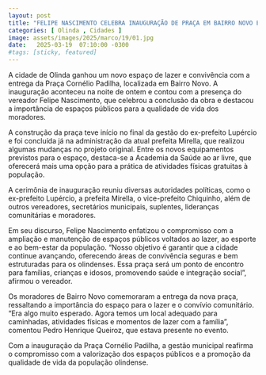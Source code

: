 ```yaml
---
layout: post
title: "FELIPE NASCIMENTO CELEBRA INAUGURAÇÃO DE PRAÇA EM BAIRRO NOVO E REAFIRMA COMPROMISSO COM O LAZER E BEM-ESTAR DA POPULAÇÃO"
categories: [ Olinda , Cidades ]
image: assets/images/2025/marco/19/01.jpg
date:   2025-03-19  07:10:00 -0300
#tags: [sticky, featured]
---
```

A cidade de Olinda ganhou um novo espaço de lazer e convivência com a entrega da Praça Cornélio Padilha, localizada em Bairro Novo. A inauguração aconteceu na noite de ontem e contou com a presença do vereador Felipe Nascimento, que celebrou a conclusão da obra e destacou a importância de espaços públicos para a qualidade de vida dos moradores.

A construção da praça teve início no final da gestão do ex-prefeito Lupércio e foi concluída já na administração da atual prefeita Mirella, que realizou algumas mudanças no projeto original. Entre os novos equipamentos previstos para o espaço, destaca-se a Academia da Saúde ao ar livre, que oferecerá mais uma opção para a prática de atividades físicas gratuitas à população.

A cerimônia de inauguração reuniu diversas autoridades políticas, como o ex-prefeito Lupércio, a prefeita Mirella, o vice-prefeito Chiquinho, além de outros vereadores, secretários municipais, suplentes, lideranças comunitárias e moradores.

Em seu discurso, Felipe Nascimento enfatizou o compromisso com a ampliação e manutenção de espaços públicos voltados ao lazer, ao esporte e ao bem-estar da população. “Nosso objetivo é garantir que a cidade continue avançando, oferecendo áreas de convivência seguras e bem estruturadas para os olindenses. Essa praça será um ponto de encontro para famílias, crianças e idosos, promovendo saúde e integração social”, afirmou o vereador.

Os moradores de Bairro Novo comemoraram a entrega da nova praça, ressaltando a importância do espaço para o lazer e o convívio comunitário. “Era algo muito esperado. Agora temos um local adequado para caminhadas, atividades físicas e momentos de lazer com a família”, comentou Pedro Henrique Queiroz, que estava presente no evento.

Com a inauguração da Praça Cornélio Padilha, a gestão municipal reafirma o compromisso com a valorização dos espaços públicos e a promoção da qualidade de vida da população olindense.